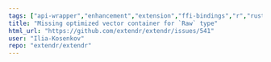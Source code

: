 ```yaml
---
tags: ["api-wrapper","enhancement","extension","ffi-bindings","r","rust"]
title: "Missing optimized vector container for `Raw` type"
html_url: "https://github.com/extendr/extendr/issues/541"
user: "Ilia-Kosenkov"
repo: "extendr/extendr"
---
```


